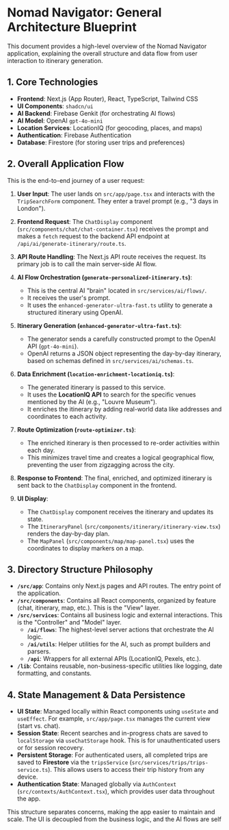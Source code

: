# Nomad Navigator: General Architecture Blueprint

This document provides a high-level overview of the Nomad Navigator application, explaining the overall structure and data flow from user interaction to itinerary generation.

## 1. Core Technologies

- **Frontend**: Next.js (App Router), React, TypeScript, Tailwind CSS
- **UI Components**: `shadcn/ui`
- **AI Backend**: Firebase Genkit (for orchestrating AI flows)
- **AI Model**: OpenAI `gpt-4o-mini`
- **Location Services**: LocationIQ (for geocoding, places, and maps)
- **Authentication**: Firebase Authentication
- **Database**: Firestore (for storing user trips and preferences)

## 2. Overall Application Flow

This is the end-to-end journey of a user request:

1.  **User Input**: The user lands on `src/app/page.tsx` and interacts with the `TripSearchForm` component. They enter a travel prompt (e.g., "3 days in London").

2.  **Frontend Request**: The `ChatDisplay` component (`src/components/chat/chat-container.tsx`) receives the prompt and makes a `fetch` request to the backend API endpoint at `/api/ai/generate-itinerary/route.ts`.

3.  **API Route Handling**: The Next.js API route receives the request. Its primary job is to call the main server-side AI flow.

4.  **AI Flow Orchestration (`generate-personalized-itinerary.ts`)**:
    - This is the central AI "brain" located in `src/services/ai/flows/`.
    - It receives the user's prompt.
    - It uses the `enhanced-generator-ultra-fast.ts` utility to generate a structured itinerary using OpenAI.

5.  **Itinerary Generation (`enhanced-generator-ultra-fast.ts`)**:
    - The generator sends a carefully constructed prompt to the OpenAI API (`gpt-4o-mini`).
    - OpenAI returns a JSON object representing the day-by-day itinerary, based on schemas defined in `src/services/ai/schemas.ts`.

6.  **Data Enrichment (`location-enrichment-locationiq.ts`)**:
    - The generated itinerary is passed to this service.
    - It uses the **LocationIQ API** to search for the specific venues mentioned by the AI (e.g., "Louvre Museum").
    - It enriches the itinerary by adding real-world data like addresses and coordinates to each activity.

7.  **Route Optimization (`route-optimizer.ts`)**:
    - The enriched itinerary is then processed to re-order activities within each day.
    - This minimizes travel time and creates a logical geographical flow, preventing the user from zigzagging across the city.

8.  **Response to Frontend**: The final, enriched, and optimized itinerary is sent back to the `ChatDisplay` component in the frontend.

9.  **UI Display**:
    - The `ChatDisplay` component receives the itinerary and updates its state.
    - The `ItineraryPanel` (`src/components/itinerary/itinerary-view.tsx`) renders the day-by-day plan.
    - The `MapPanel` (`src/components/map/map-panel.tsx`) uses the coordinates to display markers on a map.

## 3. Directory Structure Philosophy

- **`/src/app`**: Contains only Next.js pages and API routes. The entry point of the application.
- **`/src/components`**: Contains all React components, organized by feature (chat, itinerary, map, etc.). This is the "View" layer.
- **`/src/services`**: Contains all business logic and external interactions. This is the "Controller" and "Model" layer.
  - **`/ai/flows`**: The highest-level server actions that orchestrate the AI logic.
  - **`/ai/utils`**: Helper utilities for the AI, such as prompt builders and parsers.
  - **`/api`**: Wrappers for all external APIs (LocationIQ, Pexels, etc.).
- **`/lib`**: Contains reusable, non-business-specific utilities like logging, date formatting, and constants.

## 4. State Management & Data Persistence

- **UI State**: Managed locally within React components using `useState` and `useEffect`. For example, `src/app/page.tsx` manages the current view (start vs. chat).
- **Session State**: Recent searches and in-progress chats are saved to `localStorage` via `useChatStorage` hook. This is for unauthenticated users or for session recovery.
- **Persistent Storage**: For authenticated users, all completed trips are saved to **Firestore** via the `tripsService` (`src/services/trips/trips-service.ts`). This allows users to access their trip history from any device.
- **Authentication State**: Managed globally via `AuthContext` (`src/contexts/AuthContext.tsx`), which provides user data throughout the app.

This structure separates concerns, making the app easier to maintain and scale. The UI is decoupled from the business logic, and the AI flows are self